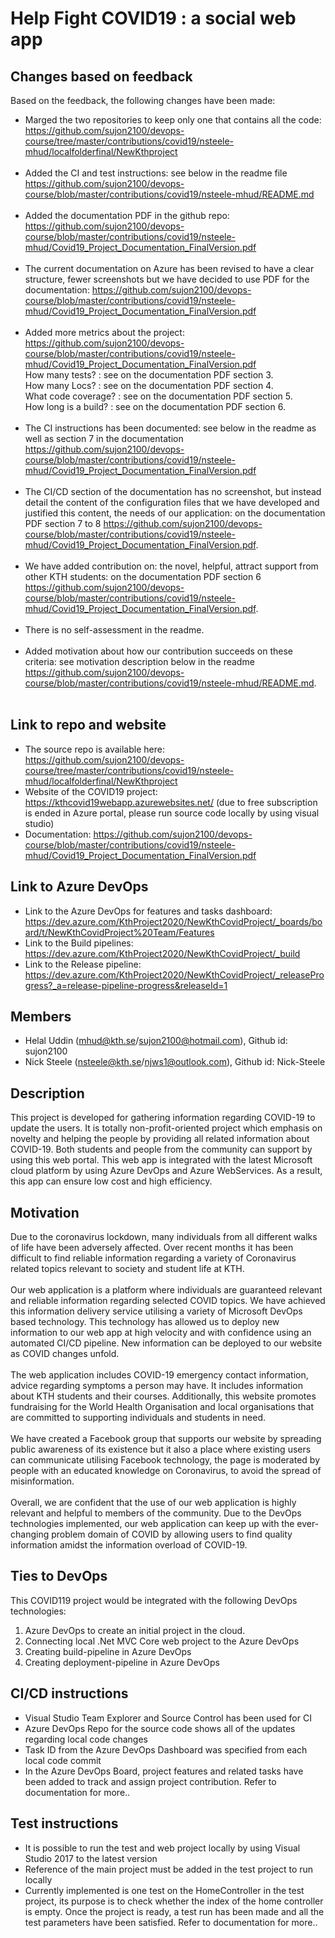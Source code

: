 # Help Fight COVID19 : a social web app

## Changes based on feedback
Based on the feedback, the following changes have been made:
* Marged the two repositories to keep only one that contains all the code: https://github.com/sujon2100/devops-course/tree/master/contributions/covid19/nsteele-mhud/localfolderfinal/NewKthproject <br/><br/>
* Added the CI and test instructions: see below in the readme file https://github.com/sujon2100/devops-course/blob/master/contributions/covid19/nsteele-mhud/README.md <br/><br/>
* Added the documentation PDF in the github repo: https://github.com/sujon2100/devops-course/blob/master/contributions/covid19/nsteele-mhud/Covid19_Project_Documentation_FinalVersion.pdf <br/><br/>
* The current documentation on Azure has been revised to have a clear structure, fewer screenshots but we have decided to use PDF for the documentation: https://github.com/sujon2100/devops-course/blob/master/contributions/covid19/nsteele-mhud/Covid19_Project_Documentation_FinalVersion.pdf <br/><br/>
* Added more metrics about the project: https://github.com/sujon2100/devops-course/blob/master/contributions/covid19/nsteele-mhud/Covid19_Project_Documentation_FinalVersion.pdf <br/>
How many tests? : see on the documentation PDF section 3.<br/>
How many Locs? : see on the documentation PDF section 4.<br/>
What code coverage? : see on the documentation PDF section 5.<br/>
How long is a build? : see on the documentation PDF section 6. <br/><br/>
* The CI instructions has been documented: see below in the readme as well as section 7 in the documentation https://github.com/sujon2100/devops-course/blob/master/contributions/covid19/nsteele-mhud/Covid19_Project_Documentation_FinalVersion.pdf <br/><br/>
* The CI/CD section of the documentation has no screenshot, but instead detail the content of
the configuration files that we have developed and justified this content,  the needs of our application: on the documentation PDF section 7 to 8 https://github.com/sujon2100/devops-course/blob/master/contributions/covid19/nsteele-mhud/Covid19_Project_Documentation_FinalVersion.pdf. <br/><br/>
* We have added contribution on: the novel, helpful, attract support from other KTH students: on the documentation PDF section 6 https://github.com/sujon2100/devops-course/blob/master/contributions/covid19/nsteele-mhud/Covid19_Project_Documentation_FinalVersion.pdf. <br/> <br/>
* There is no self-assessment in the readme. <br/><br/>
* Added motivation about how our contribution succeeds on these criteria: see motivation description below in the readme https://github.com/sujon2100/devops-course/blob/master/contributions/covid19/nsteele-mhud/README.md. <br/><br/>

## Link to repo and website
* The source repo is available here: https://github.com/sujon2100/devops-course/tree/master/contributions/covid19/nsteele-mhud/localfolderfinal/NewKthproject
* Website of the COVID19 project: https://kthcovid19webapp.azurewebsites.net/ (due to free subscription is ended in Azure portal, please run source code locally by using visual studio)
* Documentation: https://github.com/sujon2100/devops-course/blob/master/contributions/covid19/nsteele-mhud/Covid19_Project_Documentation_FinalVersion.pdf
## Link to Azure DevOps
* Link to the Azure DevOps for features and tasks dashboard: https://dev.azure.com/KthProject2020/NewKthCovidProject/_boards/board/t/NewKthCovidProject%20Team/Features
* Link to the Build pipelines: https://dev.azure.com/KthProject2020/NewKthCovidProject/_build
* Link to the Release pipeline: https://dev.azure.com/KthProject2020/NewKthCovidProject/_releaseProgress?_a=release-pipeline-progress&releaseId=1

## Members
* Helal Uddin (mhud@kth.se/sujon2100@hotmail.com), Github id: sujon2100
* Nick Steele (nsteele@kth.se/njws1@outlook.com), Github id: Nick-Steele

## Description
This project is developed for gathering information regarding COVID-19 to update the users. It is totally non-profit-oriented project which emphasis on novelty and helping the people by providing all related information about COVID-19. Both students and people from the community can support by using this web portal. This web app is integrated with the latest Microsoft cloud platform by using Azure DevOps and Azure WebServices. As a result, this app can ensure low cost and high efficiency.
## Motivation
Due to the coronavirus lockdown, many individuals from all different walks of life have been adversely affected. Over recent months it has been difficult to find reliable information regarding a variety of Coronavirus related topics relevant to society and student life at KTH.</br></br>
Our web application is a platform where individuals are guaranteed relevant and reliable information regarding selected COVID topics. We have achieved this information delivery service utilising a variety of Microsoft DevOps based technology. This technology has allowed us to deploy new information to our web app at high velocity and with confidence using an automated CI/CD pipeline. New information can be deployed to our website as COVID changes unfold.</br></br>
The web application includes COVID-19 emergency contact information, advice regarding symptoms a person may have. It includes information about KTH students and their courses. Additionally, this website promotes fundraising for the World Health Organisation and local organisations that are committed to supporting individuals and students in need.</br></br>
We have created a Facebook group that supports our website by spreading public awareness of its existence but it also a place where existing users can communicate utilising Facebook technology, the page is moderated by people with an educated knowledge on Coronavirus, to avoid the spread of misinformation.</br></br>
Overall, we are confident that the use of our web application is highly relevant and helpful to members of the community. Due to the DevOps technologies implemented, our web application can keep up with the ever-changing problem domain of COVID by allowing users to find quality information amidst the information overload of COVID-19.
## Ties to DevOps
This COVID119 project would be integrated with the following DevOps technologies:
1. Azure DevOps to create an initial project in the cloud.
2. Connecting local .Net MVC Core web project to the Azure DevOps
3. Creating build-pipeline in Azure DevOps
4. Creating deployment-pipeline in Azure DevOps

## CI/CD instructions
- Visual Studio Team Explorer and Source Control has been used for CI
- Azure DevOps Repo for the source code shows all of the updates regarding local code changes
- Task ID from the Azure DevOps Dashboard was specified from each local code commit
- In the Azure DevOps Board, project features and related tasks have been added to track and assign project contribution. Refer to documentation for more..
## Test instructions
- It is possible to run the test and web project locally by using Visual Studio 2017 to the latest version
- Reference of the main project must be added in the test project to run locally
- Currently implemented is one test on the HomeController in the test project, its purpose is to check whether the index of the home controller is empty. Once the project is ready, a test run has been made and all the test parameters have been satisfied. Refer to documentation for more..
